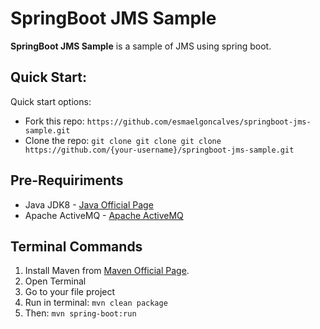 # SpringBoot JMS Sample

**SpringBoot JMS Sample** is a sample of JMS using spring boot.


## Quick Start:

Quick start options:

+ Fork this repo: `https://github.com/esmaelgoncalves/springboot-jms-sample.git`
+ Clone the repo: `git clone git clone git clone https://github.com/{your-username}/springboot-jms-sample.git`

## Pre-Requiriments

+ Java JDK8 - [Java Official Page](https://java.com/pt_BR/download/)
+ Apache ActiveMQ - [Apache ActiveMQ](http://activemq.apache.org/)

## Terminal Commands

1. Install Maven from [Maven Official Page](https://maven.apache.org/).
2. Open Terminal
3. Go to your file project
4. Run in terminal: ```mvn clean package```
5. Then: ```mvn spring-boot:run```

